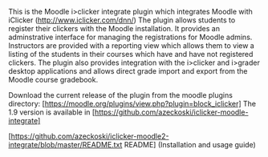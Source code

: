 This is the Moodle i>clicker integrate plugin which integrates Moodle with iClicker (http://www.iclicker.com/dnn/)
The plugin allows students to register their clickers with the Moodle installation. It provides
an adminstrative interface for managing the registrations for Moodle admins. Instructors are provided
with a reporting view which allows them to view a listing of the students in their courses which have
and have not registered clickers. The plugin also provides integration with the i>clicker and i>grader
desktop applications and allows direct grade import and export from the Moodle course gradebook.

Download the current release of the plugin from the moodle plugins directory:
[https://moodle.org/plugins/view.php?plugin=block_iclicker]
The 1.9 version is available in [https://github.com/azeckoski/iclicker-moodle-integrate]

[https://github.com/azeckoski/iclicker-moodle2-integrate/blob/master/README.txt README] (Installation and usage guide)
